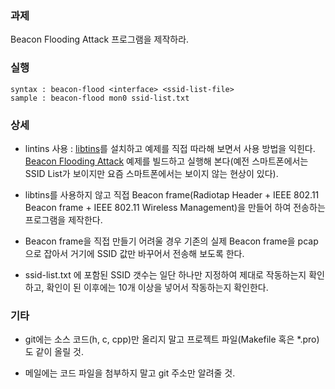 ### 과제
Beacon Flooding Attack 프로그램을 제작하라.

### 실행
```
syntax : beacon-flood <interface> <ssid-list-file>
sample : beacon-flood mon0 ssid-list.txt
```

### 상세

* lintins 사용 : [libtins](http://libtins.github.io/)를 설치하고 예제를 직접 따라해 보면서 사용 방법을 익힌다. [Beacon Flooding Attack](https://gilgil.gitlab.io/2020/09/07/2.html) 예제를 빌드하고 실행해 본다(예전 스마트폰에서는 SSID List가 보이지만 요즘 스마트폰에서는 보이지 않는 현상이 있다).

* libtins를 사용하지 않고 직접 Beacon frame(Radiotap Header + IEEE 802.11 Beacon frame + IEEE 802.11 Wireless Management)을 만들어 하여 전송하는 프로그램을 제작한다.  

* Beacon frame을 직접 만들기 어려울 경우 기존의 실제 Beacon frame을 pcap으로 잡아서 거기에 SSID 값만 바꾸어서 전송해 보도록 한다.

* ssid-list.txt 에 포함된 SSID 갯수는 일단 하나만 지정하여 제대로 작동하는지 확인하고, 확인이 된 이후에는 10개 이상을 넣어서 작동하는지 확인한다.

### 기타
* git에는 소스 코드(h, c, cpp)만 올리지 말고 프로젝트 파일(Makefile 혹은 *.pro)도 같이 올릴 것.

* 메일에는 코드 파일을 첨부하지 말고 git 주소만 알려줄 것.
